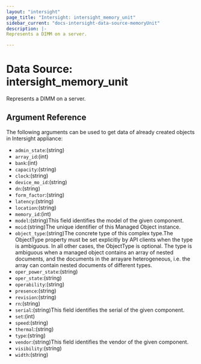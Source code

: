 ```yaml
---
layout: "intersight"
page_title: "Intersight: intersight_memory_unit"
sidebar_current: "docs-intersight-data-source-memoryUnit"
description: |-
Represents a DIMM on a server.

---
```


# Data Source: intersight_memory_unit
Represents a DIMM on a server.

## Argument Reference
The following arguments can be used to get data of already created objects in Intersight appliance:
* `admin_state`:(string)
* `array_id`:(int)
* `bank`:(int)
* `capacity`:(string)
* `clock`:(string)
* `device_mo_id`:(string)
* `dn`:(string)
* `form_factor`:(string)
* `latency`:(string)
* `location`:(string)
* `memory_id`:(int)
* `model`:(string)This field identifies the model of the given component.
* `moid`:(string)The unique identifier of this Managed Object instance.
* `object_type`:(string)The concrete type of this complex type.The ObjectType property must be set explicitly by API clients when the type is ambiguous. In all other cases, the ObjectType is optional. The type is ambiguous when a managed object contains an array of nested documents, and the documents in the arrayare heterogeneous, i.e. the array can contain nested documents of different types.
* `oper_power_state`:(string)
* `oper_state`:(string)
* `operability`:(string)
* `presence`:(string)
* `revision`:(string)
* `rn`:(string)
* `serial`:(string)This field identifies the serial of the given component.
* `set`:(int)
* `speed`:(string)
* `thermal`:(string)
* `type`:(string)
* `vendor`:(string)This field identifies the vendor of the given component.
* `visibility`:(string)
* `width`:(string)
